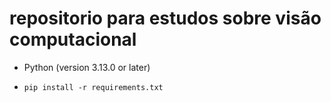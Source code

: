 # repositorio para estudos sobre visão computacional


* Python (version 3.13.0 or later)
* ```
  pip install -r requirements.txt
  ```
